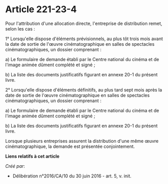 # Article 221-23-4

Pour l'attribution d'une allocation directe, l'entreprise de distribution remet, selon les cas :

1° Lorsqu'elle dispose d'éléments prévisionnels, au plus tôt trois mois avant la date de sortie de l'œuvre cinématographique
en salles de spectacles cinématographiques, un dossier comprenant :

a) Le formulaire de demande établi par le Centre national du cinéma et de l'image animée dûment complété et signé ;

b) La liste des documents justificatifs figurant en annexe 20-1 du présent livre.

2° Lorsqu'elle dispose d'éléments définitifs, au plus tard sept mois après la date de sortie de l'œuvre cinématographique en
salles de spectacles cinématographiques, un dossier comprenant :

a) Le formulaire de demande établi par le Centre national du cinéma et de l'image animée dûment complété et signé ;

b) La liste des documents justificatifs figurant en annexe 20-1 du présent livre.

Lorsque plusieurs entreprises assurent la distribution d'une même œuvre cinématographique, la demande est présentée
conjointement.

**Liens relatifs à cet article**

_Créé par_:

  - Délibération n°2016/CA/10 du 30 juin 2016 - art. 5, v. init.
